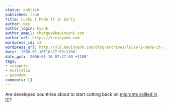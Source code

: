 ```yaml
---
status: publish
published: true
title: Lucky I Made It In Early
author: Kev
author_login: kyank
author_email: thatguy@kevinyank.com
author_url: https://kevinyank.com
wordpress_id: 13
wordpress_url: http://old.kevinyank.com/blog/archives/lucky-i-made-it-in-early/
date: '2006-01-10T18:27:59+1100'
date_gmt: '2006-01-10 07:27:59 +1100'
tags:
- snippets
- Australia
- geekdom
comments: []
---
```

<p>Are developed countries about to start cutting back on <a href="http://www.theage.com.au/articles/2006/01/09/1136771500496.html?from=top5">migrants skilled in IT</a>?</p>
